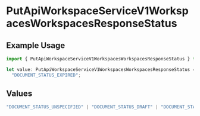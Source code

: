 # PutApiWorkspaceServiceV1WorkspacesWorkspacesResponseStatus

## Example Usage

```typescript
import { PutApiWorkspaceServiceV1WorkspacesWorkspacesResponseStatus } from "oppulence-backend-sdk/models/operations";

let value: PutApiWorkspaceServiceV1WorkspacesWorkspacesResponseStatus =
  "DOCUMENT_STATUS_EXPIRED";
```

## Values

```typescript
"DOCUMENT_STATUS_UNSPECIFIED" | "DOCUMENT_STATUS_DRAFT" | "DOCUMENT_STATUS_IN_REVIEW" | "DOCUMENT_STATUS_APPROVED" | "DOCUMENT_STATUS_REJECTED" | "DOCUMENT_STATUS_EXPIRED" | "DOCUMENT_STATUS_ARCHIVED"
```